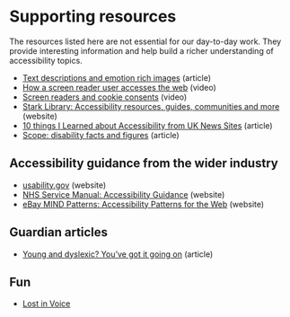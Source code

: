 # Supporting resources

The resources listed here are not essential for our day-to-day work. They provide interesting information and help build a richer understanding of accessibility topics.

- [Text descriptions and emotion rich images](https://tink.uk/text-descriptions-emotion-rich-images/) (article)
- [How a screen reader user accesses the web](https://www.smashingmagazine.com/2019/02/accessibility-webinar/) (video)
- [Screen readers and cookie consents](https://www.youtube.com/watch?v=Uaqo4FOI_DY) (video)
- [Stark Library: Accessibility resources, guides, communities and more](https://www.getstark.co/library/) (website)
- [10 things I Learned about Accessibility from UK News Sites](https://dev.to/neosaurrrus/10-things-i-learned-about-accessibility-from-uk-news-sites-2ml0) (article)
- [Scope: disability facts and figures](https://www.scope.org.uk/media/disability-facts-figures/) (article)

## Accessibility guidance from the wider industry

- [usability.gov](https://www.usability.gov/) (website)
- [NHS Service Manual: Accessibility Guidance](https://service-manual.nhs.uk/accessibility) (website)
- [eBay MIND Patterns: Accessibility Patterns for the Web](http://ebay.github.io/mindpatterns/) (website)

## Guardian articles

- [Young and dyslexic? You’ve got it going on](https://www.theguardian.com/commentisfree/2015/oct/02/young-dyslexic-children-creative) (article)

## Fun

- [Lost in Voice](https://github.com/guardian/lost-in-voice)
